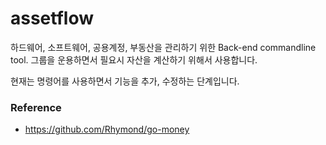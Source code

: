 # assetflow

하드웨어, 소프트웨어, 공용계정, 부동산을 관리하기 위한 Back-end commandline tool.
그룹을 운용하면서 필요시 자산을 계산하기 위해서 사용합니다.

현재는 명령어를 사용하면서 기능을 추가, 수정하는 단계입니다.

### Reference
- https://github.com/Rhymond/go-money